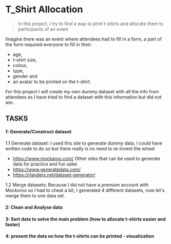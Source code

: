 # T_Shirt Allocation
> In this project, I try to find a way to print t-shirts and allocate them to participants of an event

Imagine there was an event where attendees had to fill in a form, a part of the form required everyone to fill in their:
- age, 
- t-shirt size, 
- colour, 
- type, 
- gender and 
- an avatar 
to be printed on the t-shirt.

For this project I will create my own dummy dataset with all the info from attendees as I have tried to find a dataset with this information but did not win.

## TASKS
#### 1: Generate/Construct dataset

1.1 Generate dataset:
I used this site to generate dummy data, I could have written code to do so but there really is no need to re-invent the wheel
- https://www.mockaroo.com/
Other sites that can be used to generate data for practice and fun sake:
- https://www.generatedata.com/
- https://rlanders.net/dataset-generator/

1.2 Merge datasets:
    Because I did not have a premium account with Mockoroo so I had to cheat a bit, I generated 4 different datasets, now let's merge them to one data set. 

#### 2: Clean and Analyse data
#### 3: Sort data to solve the main problem (how to allocate t-shirts easier and faster)
#### 4: present the data on how the t-shirts can be printed - visualization

